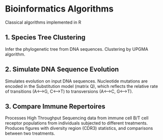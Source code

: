 # Bioinformatics Algorithms
Classical algorithms implemented in R

## 1. Species Tree Clustering
Infer the phylogenetic tree from DNA sequences. Clustering by UPGMA algorithm.

## 2. Simulate DNA Sequence Evolution
Simulates evolution on input DNA sequences. Nucleotide mutations are encoded in the Substitution model (matrix Q), which reflects the relative rate of transitions (A<-->G, C<-->T) to transversions (A<-->C, G<-->T).

## 3. Compare Immune Repertoires
Processes High Throughput Sequencing data from immune cell B/T cell receptor populations from individuals subjected to different treatments. Produces figures with diversity region (CDR3) statistics, and comparisons between two treatments.
